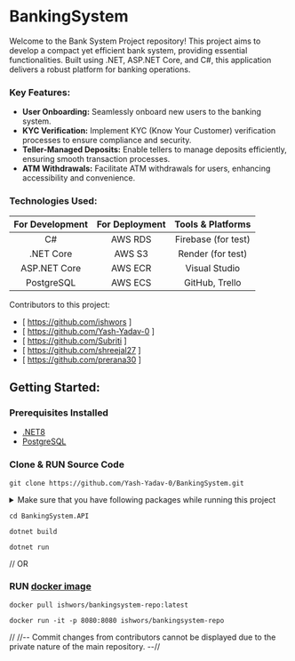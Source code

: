 # BankingSystem

Welcome to the Bank System Project repository! This project aims to develop a compact yet efficient bank system, providing essential functionalities. Built using .NET, ASP.NET Core, and C#, this application delivers a robust platform for banking operations.

### Key Features:

- **User Onboarding:** Seamlessly onboard new users to the banking system.
- **KYC Verification:** Implement KYC (Know Your Customer) verification processes to ensure compliance and security.
- **Teller-Managed Deposits:** Enable tellers to manage deposits efficiently, ensuring smooth transaction processes.
- **ATM Withdrawals:** Facilitate ATM withdrawals for users, enhancing accessibility and convenience.

### Technologies Used:

| For Development | For Deployment  | Tools & Platforms  |
| :--------------:|:---------------:|:------------------:|
| C#              | AWS RDS 			  | Firebase (for test)  |
| .NET Core       | AWS S3 	        | Render (for test)    |
| ASP.NET Core    | AWS ECR   	    | Visual Studio      |
| PostgreSQL      | AWS ECS       	| GitHub, Trello     |             

Contributors to this project: 
 - [ https://github.com/ishwors ]
 - [ https://github.com/Yash-Yadav-0 ]
 - [ https://github.com/Subriti ]
 - [ https://github.com/shreejal27 ]
 - [ https://github.com/prerana30 ]


## Getting Started:

### Prerequisites Installed
- [.NET8](https://dotnet.microsoft.com/en-us/download/dotnet/8.0)
- [PostgreSQL](https://www.postgresql.org/download/)

### Clone & RUN Source Code
```
git clone https://github.com/Yash-Yadav-0/BankingSystem.git
```

<details>
<summary>
Make sure that you have following packages while running this project
</summary>
  
> AutoMapper" Version="13.0.1"  
> AWSSDK.S3" Version="3.7.307.1"  
> BCrypt.Net-Core" Version="1.6.0"  
> FirebaseStorage.net" Version="1.0.3"  
> Microsoft.AspNetCore.Authentication.JwtBearer" Version="8.0.3"  
> Microsoft.AspNetCore.Authorization" Version="8.0.3"  
> Microsoft.AspNetCore.Identity.EntityFrameworkCore" Version="8.0.3"  
> Microsoft.AspNetCore.JsonPatch" Version="8.0.3"  
> Microsoft.AspNetCore.Mvc.NewtonsoftJson" Version="8.0.3"  
> Microsoft.EntityFrameworkCore" Version="8.0.3"  
> Microsoft.EntityFrameworkCore.Design" Version="8.0.3"
> Microsoft.EntityFrameworkCore.Tools" Version="8.0.3"
> Microsoft.IdentityModel.Tokens" Version="7.4.1"  
> Npgsql.EntityFrameworkCore.PostgreSQL" Version="8.0.2"  
> Swashbuckle.AspNetCore" Version="6.4.0"
</details>

```
cd BankingSystem.API
```
```
dotnet build
```
```
dotnet run
```

//
OR
### RUN [**docker image**](https://hub.docker.com/repository/docker/ishwors/bankingsystem-repo/)

```
docker pull ishwors/bankingsystem-repo:latest
```
```
docker run -it -p 8080:8080 ishwors/bankingsystem-repo
```
//
//-- Commit changes from contributors cannot be displayed due to the private nature of the main repository. --//

